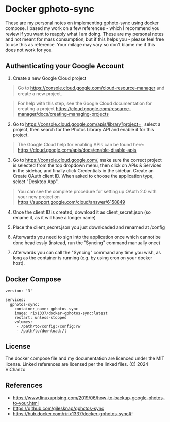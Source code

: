 # Docker gphoto-sync
These are my personal notes on implementing gphoto-sync using docker compose.  I based my work on a few references - which I recommend you review if you want to reapply what I am doing.  These are my personal notes and not meant for mass consumption, but if this helps you - please feel free to use this as reference.  Your milage may vary so don't blame me if this does not work for you.



## Authenticating your Google Account

 1.    Create a new Google Cloud project
> Go to https://console.cloud.google.com/cloud-resource-manager and create a new project.

> For help with this step, see the Google Cloud documentation for creating a project https://cloud.google.com/resource-manager/docs/creating-managing-projects

 2.   Go to https://console.cloud.google.com/apis/library?project=_ select a project, then search for the Photos Library API and enable it for this project.

> The Google Cloud help for enabling APIs can be found here: https://cloud.google.com/apis/docs/enable-disable-apis

3.    Go to https://console.cloud.google.com/, make sure the correct project is selected from the top dropdown menu, then click on APIs & Services in the sidebar, and finally click Credentials in the sidebar. Create an Create OAuth client ID. When asked to choose the application type, select "Desktop App".

> You can see the complete procedure for setting up OAuth 2.0 with your new project on https://support.google.com/cloud/answer/6158849

4.    Once the client ID is created, download it as client_secret.json (so rename it, as it will have a longer name)

5.    Place the client_secret.json you just downloaded and renamed at /config

6.    Afterwards you need to sign into the application once which cannot be done headlessly (instead, run the "Syncing" command manually once)

7.    Afterwards you can call the "Syncing" command any time you wish, as long as the container is running (e.g. by using cron on your docker host).


## Docker Compose
```
version: '3'

services:
  gphotos-sync:
    container_name: gphotos-sync
    image: rix1337/docker-gphotos-sync:latest
    restart: unless-stopped
    volumes:
     - /path/to/config:/config:rw 
     - /path/to/download:/t
```

## License
The docker compose file and my documentation are licenced under the MIT license.  Linked references are licensed per the linked files. (C) 2024 ViChanzo


## References
- https://www.linuxuprising.com/2019/06/how-to-backup-google-photos-to-your.html
- https://github.com/gilesknap/gphotos-sync
- https://hub.docker.com/r/rix1337/docker-gphotos-sync#!
